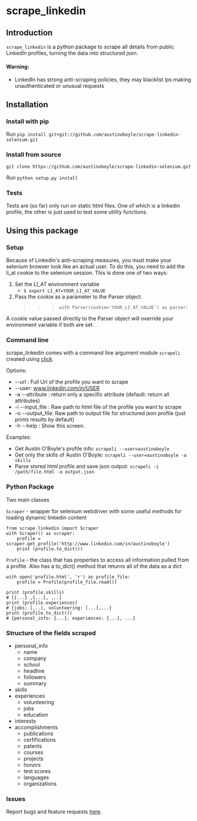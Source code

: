 # scrape_linkedin

## Introduction

`scrape_linkedin` is a python package to scrape all details from public LinkedIn profiles, turning the data into structured json.
 
#### Warning:
* LinkedIn has strong anti-scraping policies, they may blacklist ips making unauthenticated or unusual requests

## Installation

### Install with pip
Run `pip install git+git://github.com/austinoboyle/scrape-linkedin-selenium.git`

### Install from source
`git clone https://github.com/austinoboyle/scrape-linkedin-selenium.git`

Run `python setup.py install`

### Tests
Tests are (so far) only run on static html files.  One of which is a linkedin profile, the other is just used to test some utility functions.

## Using this package

### Setup
Because of Linkedin's anti-scraping measures, you must make your selenium browser look like an actual user.  To do this, you need to add the li_at cookie to the selenium session.  This is done one of two ways:

1. Set the LI_AT environment variable
	- `$ export LI_AT=YOUR_LI_AT_VALUE`
2. Pass the cookie as a parameter to the Parser object.
	>>> `with Parser(cookie='YOUR_LI_AT_VALUE') as parser:`

A cookie value passed directly to the Parser object will override your
environment variable if both are set.

### Command line
scrape_linkedin comes with a command line argument module `scrapeli` created using [click](http://click.pocoo.org/5/).

Options:

* --url : Full Url of the profile you want to scrape
* --user: www.linkedin.com/in/USER
* -a --attribute : return only a specific attribute (default: return all attributes)
* -i --input_file : Raw path to html file of the profile you want to scrape
* -o --output_file: Raw path to output file for structured json profile (just
prints results by default)
* -h --help : Show this screen.

Examples:

* Get Austin O'Boyle's profile info: `scrapeli --user=austinoboyle`
* Get only the skills of Austin O'Boyle: `scrapeli --user=austinoboyle -a skills`
* Parse stored html profile and save json output: `scrapeli -i /path/file.html -o output.json`

### Python Package

Two main classes

`Scraper` - wrapper for selenium webdriver with some useful methods for loading
dynamic linkedin content
    
    from scrape_linkedin import Scraper
    with Scraper() as scraper:
        profile = scraper.get_profile('http://www.linkedin.com/in/austinoboyle')
        print (profile.to_dict())

`Profile` - the class that has properties to access all information pulled from
a profile.  Also has a to_dict() method that returns all of the data as a dict

    with open('profile.html', 'r') as profile_file:
        profile = Profile(profile_file.read())
        
    print (profile.skills)
    # [{...} ,{...}, ...]
    print (profile.experiences)
    # {jobs: [...], volunteering: [...],...}
    print (profile.to_dict())
    # {personal_info: {...}, experiences: {...}, ...}

### Structure of the fields scraped

- personal_info
    - name
    - company
    - school
    - headline
    - followers
    - summary
- skills
- experiences
    - volunteering
    - jobs
    - education
- interests
- accomplishments
    - publications
    - cerfifications
    - patents
    - courses
    - projects
    - honors
    - test scores
    - languages
    - organizations


### Issues
Report bugs and feature requests [here](https://github.com/austinoboyle/scrape-linkedin-selenium/issues).